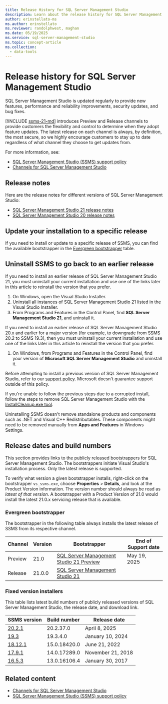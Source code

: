 ```yaml
---
title: Release History for SQL Server Management Studio
description: Learn about the release history for SQL Server Management Studio (SSMS).
author: erinstellato-ms
ms.author: erinstellato
ms.reviewer: randolphwest, maghan
ms.date: 05/19/2025
ms.service: sql-server-management-studio
ms.topic: concept-article
ms.collection:
  - data-tools
---
```

# Release history for SQL Server Management Studio

SQL Server Management Studio is updated regularly to provide new features, performance and reliability improvements, security updates, and bug fixes.

[!INCLUDE [ssms-21-md](includes/ssms-21-md.md)] introduces Preview and Release channels to provide customers the flexibility and control to determine when they adopt feature updates. The latest release on each channel is always, by definition, the most secure, so we highly encourage customers to stay up to date regardless of what channel they choose to get updates from.

For more information, see:

- [SQL Server Management Studio (SSMS) support policy](support-policy.md)
- [Channels for SQL Server Management Studio](install/channels-release.md)

## Release notes

Here are the release notes for different versions of SQL Server Management Studio:

- [SQL Server Management Studio 21 release notes](release-notes-21.md)
- [SQL Server Management Studio 20 release notes](release-notes-20.md)

## Update your installation to a specific release

If you need to install or update to a specific release of SSMS, you can find the available bootstrapper in the [Evergreen bootstrapper](#evergreen-bootstrapper) table.

## Uninstall SSMS to go back to an earlier release

If you need to install an earlier release of SQL Server Management Studio 21, you must uninstall your current installation and use one of the links later in this article to reinstall the version that you prefer.

1. On Windows, open the Visual Studio Installer.
1. Uninstall all instances of SQL Server Management Studio 21 listed in the Visual Studio Installer.
1. From Programs and Features in the Control Panel, find **SQL Server Management Studio 21**, and uninstall it.

If you need to install an earlier release of SQL Server Management Studio 20.x and earlier for a major version (for example, to downgrade from SSMS 20.2 to SSMS 19.3), then you must uninstall your current installation and use one of the links later in this article to reinstall the version that you prefer.

1. On Windows, from Programs and Features in the Control Panel, find your version of **Microsoft SQL Server Management Studio** and uninstall it.

Before attempting to install a previous version of SQL Server Management Studio, refer to our [support policy](support-policy.md). Microsoft doesn't guarantee support outside of this policy.

If you're unable to follow the previous steps due to a corrupted install, follow the steps to remove SQL Server Management Studio with the [InstallCleanup.exe tool](install/uninstall.md#remove-all-with-installcleanupexe).

Uninstalling SSMS doesn't remove standalone products and components such as .NET and Visual C++ Redistributables. These components might need to be removed manually from **Apps and Features** in Windows Settings.

## Release dates and build numbers

This section provides links to the publicly released bootstrappers for SQL Server Management Studio. The bootstrappers initiate Visual Studio's installation process. Only the latest release is supported.

To verify what version a given bootstrapper installs, right-click on the bootstrapper `vs_ssms.exe`, choose **Properties** > **Details**, and look at the Product Version information. The version number should always be read as *latest of that version*. A bootstrapper with a Product Version of 21.0 would install the latest 21.0.x servicing release that is available.

### Evergreen bootstrapper

The bootstrapper in the following table always installs the latest release of SSMS from its respective channel.

| Channel | Version | Bootstrapper | End of Support date |
| --- | --- | --- | --- |
| Preview | 21.0 | [SQL Server Management Studio 21 Preview](https://aka.ms/ssms/21/preview/vs_SSMS.exe) | May 19, 2025 |
| Release | 21.0.0 | [SQL Server Management Studio 21](https://aka.ms/ssms/21/release/vs_SSMS.exe) | |

### Fixed version installers

This table lists latest build numbers of publicly released versions of SQL Server Management Studio, the release date, and download link.

| SSMS version | Build number | Release date |
| --- | --- | --- |
| [20.2.1](https://go.microsoft.com/fwlink/?linkid=2313753&clcid=0x409) | 20.2.37.0 | April 8, 2025 |
| [19.3](https://go.microsoft.com/fwlink/?linkid=2257624&clcid=0x409) | 19.3.4.0 | January 10, 2024 |
| [18.12.1](https://go.microsoft.com/fwlink/?linkid=2199013&clcid=0x409) | 15.0.18420.0 | June 21, 2022 |
| [17.9.1](https://go.microsoft.com/fwlink/?linkid=2043154&clcid=0x409) | 14.0.17289.0 | November 21, 2018 |
| [16.5.3](https://go.microsoft.com/fwlink/?LinkID=840946) | 13.0.16106.4 | January 30, 2017 |

## Related content

- [Channels for SQL Server Management Studio](install/channels-release.md)
- [SQL Server Management Studio (SSMS) support policy](support-policy.md)
